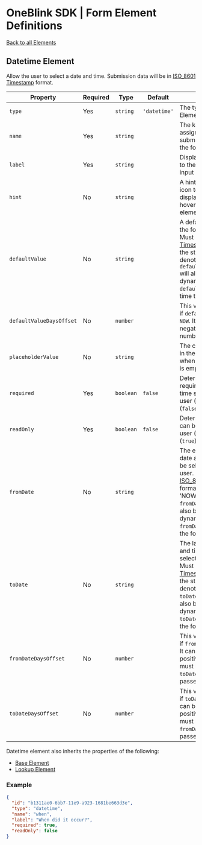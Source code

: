 # OneBlink SDK | Form Element Definitions

[Back to all Elements](./README.md)

## Datetime Element

Allow the user to select a date and time. Submission data will be in [ISO_8601 Timestamp](https://en.wikipedia.org/wiki/ISO_8601) format.

| Property                 | Required | Type      | Default      | Description                                                                                                                                                                                                                                                                                            |
| ------------------------ | -------- | --------- | ------------ | ------------------------------------------------------------------------------------------------------------------------------------------------------------------------------------------------------------------------------------------------------------------------------------------------------ |
| `type`                   | Yes      | `string`  | `'datetime'` | The type of Form Element.                                                                                                                                                                                                                                                                              |
| `name`                   | Yes      | `string`  |              | The key that will be assigned a value in the submission data when the form is submitted.                                                                                                                                                                                                               |
| `label`                  | Yes      | `string`  |              | Display text presented to the user above the input by default.                                                                                                                                                                                                                                         |
| `hint`                   | No       | `string`  |              | A hint triggered by an icon tooltip to be displayed when hovering beside the element label.                                                                                                                                                                                                            |
| `defaultValue`           | No       | `string`  |              | A default value when the form is opened. Must be in [ISO_8601 Timestamp](https://en.wikipedia.org/wiki/ISO_8601) format, or the string 'NOW' to denote that `defaultValueDaysOffset` will also be used to dynamically offset the `defaultValue` from the time the form is loaded.                      |
| `defaultValueDaysOffset` | No       | `number`  |              | This value must be set if `defaultValue` is set to `NOW`. It can be a negative or positive number.                                                                                                                                                                                                     |
| `placeholderValue`       | No       | `string`  |              | The content to appear in the form control when the form control is empty.                                                                                                                                                                                                                              |
| `required`               | Yes      | `boolean` | `false`      | Determine if this input requires a date and time selected by the user (`true`) or not (`false`).                                                                                                                                                                                                       |
| `readOnly`               | Yes      | `boolean` | `false`      | Determine if this input can be edited by the user (`false`) or not (`true`).                                                                                                                                                                                                                           |
| `fromDate`               | No       | `string`  |              | The earliest possible date and time that can be selected by the user. Must be in [ISO_8601 Timestamp](https://en.wikipedia.org/wiki/ISO_8601) format, or the string 'NOW' to denote that `fromDateDaysOffset` will also be used to dynamically offset the `fromDate` from the time the form is loaded. |
| `toDate`                 | No       | `string`  |              | The latest possible date and time that can be selected by the user. Must be in [ISO_8601 Timestamp](https://en.wikipedia.org/wiki/ISO_8601) format, or the string 'NOW' to denote that `toDateDaysOffset` will also be used to dynamically offset the `toDate` from the time the form is loaded.       |
| `fromDateDaysOffset`     | No       | `number`  |              | This value must be set if `fromDate` is set to `NOW`. It can be a negative or positive number, but must be less than `toDateDaysOffset` if passed.                                                                                                                                                     |
| `toDateDaysOffset`       | No       | `number`  |              | This value must be set if `toDate` is set to `NOW`. It can be a negative or positive number, but must be greater than `fromDateDaysOffset` if passed.                                                                                                                                                  |

Datetime element also inherits the properties of the following:

- [Base Element](./base-element.md)
- [Lookup Element](./lookup-element.md)

### Example

```JSON
{
  "id": "b1311ae0-6bb7-11e9-a923-1681be663d3e",
  "type": "datetime",
  "name": "when",
  "label": "When did it occur?",
  "required": true,
  "readOnly": false
}
```
